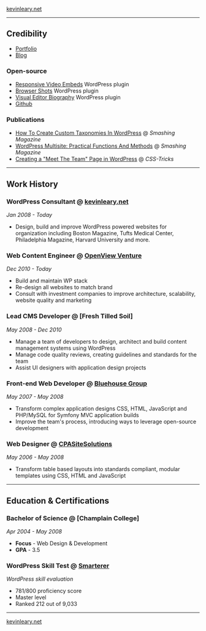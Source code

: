 [kevinleary.net](http://www.kevinleary.net)

***
## Credibility

* [Portfolio](http://www.kevinleary.net)
* [Blog](http://www.kevinleary.net/blog)

### Open-source

* [Responsive Video Embeds](http://wordpress.org/plugins/responsive-video-embeds/) WordPress plugin
* [Browser Shots](http://wordpress.org/plugins/browser-shots/) WordPress plugin
* [Visual Editor Biography](http://wordpress.org/plugins/visual-biography-editor/) WordPress plugin
* [Github](https://github.com/Kevinlearynet)

### Publications

* [How To Create Custom Taxonomies In WordPress](http://wp.smashingmagazine.com/2012/01/04/create-custom-taxonomies-wordpress/) @ *Smashing Magazine*
* [WordPress Multisite: Practical Functions And Methods](http://wp.smashingmagazine.com/2011/11/17/wordpress-multisite-practical-functions-methods/) @ *Smashing Magazine*
* [Creating a "Meet The Team" Page in WordPress](http://css-tricks.com/creating-meet-team-page-wordpress/) @ *CSS-Tricks*

***
## Work History

### WordPress Consultant @ [kevinleary.net](http://www.kevinleary.net)
*Jan 2008 - Today*

* Design, build and improve WordPress powered websites for organization including Boston Magazine, Tufts Medical Center, Philadelphia Magazine, Harvard University and more.

### Web Content Engineer @ [OpenView Venture](http://openviewpartners.com)
*Dec 2010 - Today*

* Build and maintain WP stack
* Re-design all websites to match brand
* Consult with investment companies to improve architecture, scalability, website quality and marketing

### Lead CMS Developer @ [Fresh Tilled Soil]
*May 2008 - Dec 2010*

* Manage a team of developers to design, architect and build content management systems using WordPress
* Manage code quality reviews, creating guidelines and standards for the team
* Assist UI designers with application design projects

### Front-end Web Developer @ [Bluehouse Group](http://www.bluehousegroup.com)
*May 2007 - May 2008*

* Transform complex application designs CSS, HTML, JavaScript and PHP/MySQL for Symfony MVC application builds
* Improve the team's process, introducing ways to leverage open-source development

### Web Designer @ [CPASiteSolutions](http://www.cpasitesolutions.com)
*May 2006 - May 2008*

* Transform table based layouts into standards compliant, modular templates using CSS, HTML and JavaScript

***
## Education & Certifications

### Bachelor of Science @ [Champlain College]
*Apr 2004 - May 2008*

* **Focus** - Web Design & Development
* **GPA** - 3.5

### WordPress Skill Test @ [Smarterer](http://smarterer.com/scores/dbd4cc8bc0a6f86961e29f21397be9eb)
*WordPress skill evaluation*

* 781/800 proficiency score
* Master level
* Ranked 212 out of 9,033

***
[kevinleary.net](http://www.kevinleary.net)
